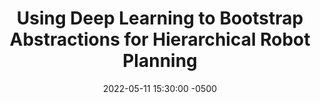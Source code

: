 ---
layout: post
title: Using Deep Learning to Bootstrap Abstractions for Hierarchical Robot Planning
authors: Naman Shah, and Siddharth Srivastava
venue: AAMAS 2022
published: 2022-
link: https://arxiv.org/pdf/2202.00907.pdf
date: 2022-05-11 15:30:00 -0500
location: Online
leader: Xiaohan Zhang
tags:
- Task-Motion Planning
---